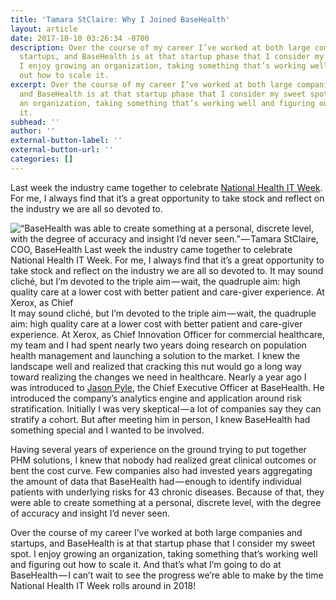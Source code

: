 ```yaml
---
title: 'Tamara StClaire: Why I Joined BaseHealth'
layout: article
date: 2017-10-10 03:26:34 -0700
description: Over the course of my career I’ve worked at both large companies and
  startups, and BaseHealth is at that startup phase that I consider my sweet spot.
  I enjoy growing an organization, taking something that’s working well and figuring
  out how to scale it.
excerpt: Over the course of my career I’ve worked at both large companies and startups,
  and BaseHealth is at that startup phase that I consider my sweet spot. I enjoy growing
  an organization, taking something that’s working well and figuring out how to scale
  it.
subhead: ''
author: ''
external-button-label: ''
external-button-url: ''
categories: []
---
```

Last week the industry came together to celebrate [National Health IT Week](http://www.healthcareitnews.com/blog/my-ihearthit-story-north-star-health-it). For me, I always find that it’s a great opportunity to take stock and reflect on the industry we are all so devoted to.

![“BaseHealth was able to create something at a personal, discrete level, with the degree of accuracy and insight I’d never seen.” — Tamara StClaire, COO, BaseHealth Last week the industry came together to celebrate National Health IT Week. For me, I always find that it’s a great opportunity to take stock and reflect on the industry we are all so devoted to.  It may sound cliché, but I’m devoted to the triple aim — wait, the quadruple aim: high quality care at a lower cost with better patient and care-giver experience. At Xerox, as Chief ](/assets/images/posts/10-1-17-tamara.png "“BaseHealth was able to create something at a personal, discrete level, with the degree of accuracy and insight I’d never seen.” — Tamara StClaire, COO, BaseHealth Last week the industry came together to celebrate National Health IT Week. For me, I always find that it’s a great opportunity to take stock and reflect on the industry we are all so devoted to.  It may sound cliché, but I’m devoted to the triple aim — wait, the quadruple aim: high quality care at a lower cost with better patient and care-giver experience. At Xerox, as Chief ")It may sound cliché, but I’m devoted to the triple aim — wait, the quadruple aim: high quality care at a lower cost with better patient and care-giver experience. At Xerox, as Chief Innovation Officer for commercial healthcare, my team and I had spent nearly two years doing research on population health management and launching a solution to the market. I knew the landscape well and realized that cracking this nut would go a long way toward realizing the changes we need in healthcare. Nearly a year ago I was introduced to [Jason Pyle](https://www.linkedin.com/in/jason-pyle-551127/), the Chief Executive Officer at BaseHealth. He introduced the company’s analytics engine and application around risk stratification. Initially I was very skeptical — a lot of companies say they can stratify a cohort. But after meeting him in person, I knew BaseHealth had something special and I wanted to be involved.

Having several years of experience on the ground trying to put together PHM solutions, I knew that nobody had realized great clinical outcomes or bent the cost curve. Few companies also had invested years aggregating the amount of data that BaseHealth had — enough to identify individual patients with underlying risks for 43 chronic diseases. Because of that, they were able to create something at a personal, discrete level, with the degree of accuracy and insight I’d never seen.

Over the course of my career I’ve worked at both large companies and startups, and BaseHealth is at that startup phase that I consider my sweet spot. I enjoy growing an organization, taking something that’s working well and figuring out how to scale it. And that’s what I’m going to do at BaseHealth — I can’t wait to see the progress we’re able to make by the time National Health IT Week rolls around in 2018!